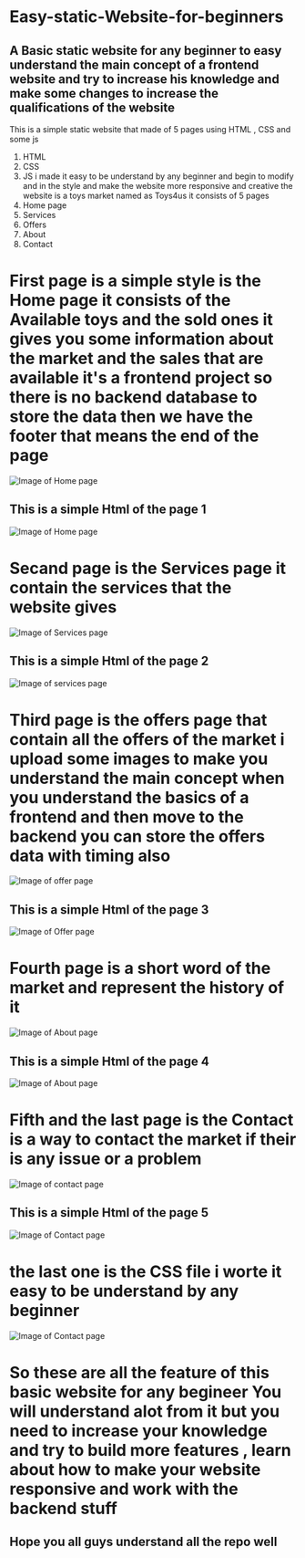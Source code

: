 # Easy-static-Website-for-beginners
## A Basic static website for any beginner to easy understand the main concept of a frontend website and try to increase his knowledge and make some changes to increase the qualifications of the website

This is a simple static website that made of 5 pages using HTML , CSS and some js 
1. HTML
2. CSS 
3. JS
i made it easy to be understand by any beginner and begin to modify and in the style and make the website more responsive and creative
the website is a toys market named as Toys4us it consists of 5 pages
1. Home page
2. Services
3. Offers
4. About 
5. Contact

# First page is a simple style is the Home page it consists of the Available toys and the sold ones it gives you some information about the market and the sales that are available it's a frontend project so there is no backend database to store the data then we have the footer that means the end of the page
![Image of Home page](Toys4us/images/Homepage.png)


## This is a simple Html of the page 1
![Image of Home page](Toys4us/images/HOMEcode.png)

# Secand page is the Services page it contain the services that the website gives
![Image of Services page](Toys4us/images/Services.png)

## This is a simple Html of the page 2
![Image of services page](Toys4us/images/Servicecode.png)

# Third page is the offers page that contain all the offers of the market i upload some images to make you understand the main concept when you understand the basics of a frontend and then move to the backend you can store the offers data with timing also

![Image of offer page](Toys4us/images/Offers.png)

## This is a simple Html of the page 3
![Image of Offer page](Toys4us/images/offercode.png)

# Fourth page is a short word of the market and represent the history of it
![Image of About page](Toys4us/images/Aboutpage.png)

## This is a simple Html of the page 4
![Image of About page](Toys4us/images/Aboutcode.png)

# Fifth and the last page is the Contact is a way to contact the market if their is any issue or a problem 
![Image of contact page](Toys4us/images/ContactPage.png)

## This is a simple Html of the page 5
![Image of Contact page](Toys4us/images/contactcode.png)

# the last one is the CSS file i worte it easy to be understand by any beginner 
![Image of Contact page](Toys4us/images/CSS%20Code.png)
# So these are all the feature of this basic website for any begineer You will understand alot from it but you need to increase your knowledge and try to build more features , learn about how to make your website responsive and work with the backend stuff

## Hope you all guys understand all the repo well
